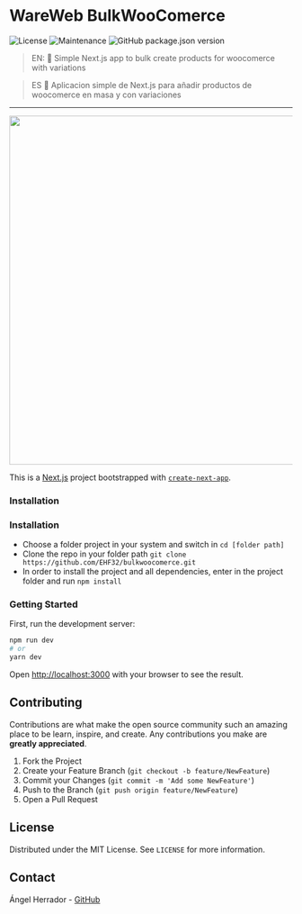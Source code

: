 # WareWeb BulkWooComerce

![License](https://img.shields.io/github/license/EHF32/bulkwoocomerce?color=yellow&style=flat-square)
![Maintenance](https://img.shields.io/maintenance/yes/2021?style=flat-square)
![GitHub package.json version](https://img.shields.io/github/package-json/v/ehf32/bulkwoocomerce?style=flat-square)

> EN: 🛒 Simple Next.js app to bulk create products for woocomerce with variations 

> ES 🛒 Aplicacion simple de Next.js para añadir productos de woocomerce en masa y con variaciones


---

<img width="620px"   src="https://i.imgur.com/0cYRWJP.png" />


This is a [Next.js](https://nextjs.org/) project bootstrapped with [`create-next-app`](https://github.com/vercel/next.js/tree/canary/packages/create-next-app).


### **Installation**


### **Installation**
- Choose a folder project in your system and switch in `cd [folder path]`
- Clone the repo in your folder path `git clone https://github.com/EHF32/bulkwoocomerce.git`
- In order to install the project and all dependencies, enter in the project folder and run `npm install`

### **Getting Started**

First, run the development server:

```bash
npm run dev
# or
yarn dev
```

Open [http://localhost:3000](http://localhost:3000) with your browser to see the result.


## **Contributing**

Contributions are what make the open source community such an amazing place to be learn, inspire, and create. Any contributions you make are **greatly appreciated**.

1. Fork the Project
2. Create your Feature Branch (`git checkout -b feature/NewFeature`)
3. Commit your Changes (`git commit -m 'Add some NewFeature'`)
4. Push to the Branch (`git push origin feature/NewFeature`)
5. Open a Pull Request

## **License**

Distributed under the MIT License. See `LICENSE` for more information.

## **Contact**
Ángel Herrador - <a href="https://github.com/EHF32">GitHub</a>
